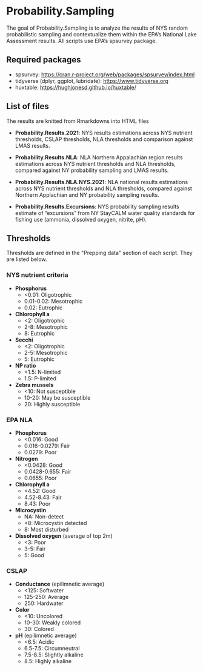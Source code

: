 
<!-- README.md is generated from README.Rmd. Please edit that file -->

# Probability.Sampling

<!-- badges: start -->
<!-- badges: end -->

The goal of Probability.Sampling is to analyze the results of NYS random
probabilistic sampling and contextualize them within the EPA’s National
Lake Assessment results. All scripts use EPA’s spsurvey package.

## Required packages

-   spsurvey:
    <https://cran.r-project.org/web/packages/spsurvey/index.html>
-   tidyverse (dplyr, ggplot, lubridate): <https://www.tidyverse.org>
-   huxtable: <https://hughjonesd.github.io/huxtable/>

## List of files

The results are knitted from Rmarkdowns into HTML files

-   <b>Probability.Results.2021</b>: NYS results estimations across NYS
    nutrient thresholds, CSLAP thresholds, NLA thresholds and comparison
    against LMAS results.

-   <b>Probability.Results.NLA</b>: NLA Northern Appalachian region
    results estimations across NYS nutrient thresholds and NLA
    thresholds, compared against NY probability sampling and LMAS
    results.

-   <b>Probability.Results.NLA.NYS.2021</b>: NLA national results
    estimations across NYS nutrient thresholds and NLA thresholds,
    compared against Northern Applachian and NY probability sampling
    results.

-   <b>Probability.Results.Excursions</b>: NYS probability sampling
    results estimate of “excursions” from NY StayCALM water quality
    standards for fishing use (ammonia, dissolved oxygen, nitrite, pH).

## Thresholds

Thresholds are defined in the "Prepping data" section of each script. They are listed below.

### NYS nutrient criteria

-   <b>Phosphorus</b>
    -   &lt;0.01: Oligotrophic
    -   0.01-0.02: Mesotrophic
    -   0.02: Eutrophic
-   <b>Chlorophyll a</b>
    -   &lt;2: Oligotrophic
    -   2-8: Mesotrophic
    -   8: Eutrophic
-   <b>Secchi</b>
    -   &lt;2: Oligotrophic
    -   2-5: Mesotrophic
    -   5: Eutrophic
-   <b>NP ratio</b>
    -   &lt;1.5: N-limited
    -   1.5: P-limited
-   <b>Zebra mussels</b>
    -   &lt;10: Not susceptible
    -   10-20: May be susceptible
    -   20: Highly susceptible

### EPA NLA

-   <b>Phosphorus</b>
    -   &lt;0.016: Good
    -   0.016-0.0279: Fair
    -   0.0279: Poor
-   <b>Nitrogen</b>
    -   &lt;0.0428: Good
    -   0.0428-0.655: Fair
    -   0.0655: Poor
-   <b>Chlorophyll a</b>
    -   &lt;4.52: Good
    -   4.52-8.43: Fair
    -   8.43: Poor
-   <b>Microcystin</b>
    -   NA: Non-detect
    -   &lt;8: Microcystin detected
    -   8: Most disturbed
-   <b>Dissolved oxygen</b> (average of top 2m)
    -   &lt;3: Poor
    -   3-5: Fair
    -   5: Good

### CSLAP

-   <b>Conductance</b> (epilimnetic average)
    -   &lt;125: Softwater
    -   125-250: Average
    -   250: Hardwater
-   <b>Color</b>
    -   &lt;10: Uncolored
    -   10-30: Weakly colored
    -   30: Colored
-   <b>pH</b> (epilimnetic average)
    -   &lt;6.5: Acidic
    -   6.5-7.5: Circumneutral
    -   7.5-8.5: Slightly alkaline
    -   8.5: Highly alkaline
